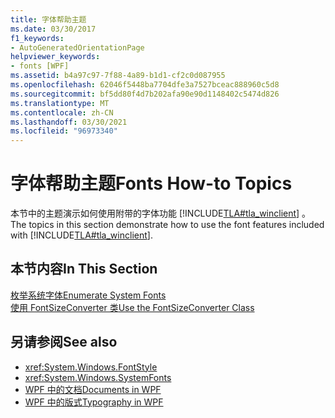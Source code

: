 ```yaml
---
title: 字体帮助主题
ms.date: 03/30/2017
f1_keywords:
- AutoGeneratedOrientationPage
helpviewer_keywords:
- fonts [WPF]
ms.assetid: b4a97c97-7f88-4a89-b1d1-cf2c0d087955
ms.openlocfilehash: 62046f5448ba7704dfe3a7527bceac888960c5d8
ms.sourcegitcommit: bf5dd80f4d7b202afa90e90d1148402c5474d826
ms.translationtype: MT
ms.contentlocale: zh-CN
ms.lasthandoff: 03/30/2021
ms.locfileid: "96973340"
---
```

# <a name="fonts-how-to-topics"></a><span data-ttu-id="f65bf-102">字体帮助主题</span><span class="sxs-lookup"><span data-stu-id="f65bf-102">Fonts How-to Topics</span></span>
<span data-ttu-id="f65bf-103">本节中的主题演示如何使用附带的字体功能 [!INCLUDE[TLA#tla_winclient](../../../includes/tlasharptla-winclient-md.md)] 。</span><span class="sxs-lookup"><span data-stu-id="f65bf-103">The topics in this section demonstrate how to use the font features included with [!INCLUDE[TLA#tla_winclient](../../../includes/tlasharptla-winclient-md.md)].</span></span>  
  
## <a name="in-this-section"></a><span data-ttu-id="f65bf-104">本节内容</span><span class="sxs-lookup"><span data-stu-id="f65bf-104">In This Section</span></span>  
 [<span data-ttu-id="f65bf-105">枚举系统字体</span><span class="sxs-lookup"><span data-stu-id="f65bf-105">Enumerate System Fonts</span></span>](how-to-enumerate-system-fonts.md)  
 [<span data-ttu-id="f65bf-106">使用 FontSizeConverter 类</span><span class="sxs-lookup"><span data-stu-id="f65bf-106">Use the FontSizeConverter Class</span></span>](how-to-use-the-fontsizeconverter-class.md)  
  
## <a name="see-also"></a><span data-ttu-id="f65bf-107">另请参阅</span><span class="sxs-lookup"><span data-stu-id="f65bf-107">See also</span></span>

- <xref:System.Windows.FontStyle>
- <xref:System.Windows.SystemFonts>
- [<span data-ttu-id="f65bf-108">WPF 中的文档</span><span class="sxs-lookup"><span data-stu-id="f65bf-108">Documents in WPF</span></span>](documents-in-wpf.md)
- [<span data-ttu-id="f65bf-109">WPF 中的版式</span><span class="sxs-lookup"><span data-stu-id="f65bf-109">Typography in WPF</span></span>](typography-in-wpf.md)
